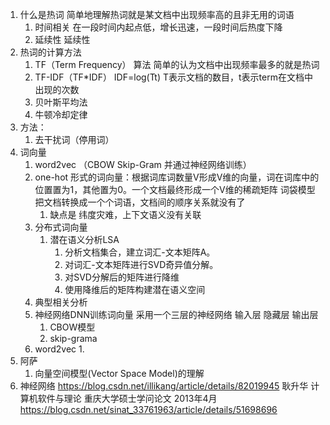 1. 什么是热词 简单地理解热词就是某文档中出现频率高的且非无用的词语
   1. 时间相关 在一段时间内起点低，增长迅速，一段时间后热度下降
   2. 延续性 延续性
2. 热词的计算方法
   1. TF（Term Frequency） 算法 简单的认为文档中出现频率最多的就是热词
   2. TF-IDF（TF*IDF） IDF=log(Tt) T表示文档的数目，t表示term在文档中出现的次数
   3. 贝叶斯平均法
   4. 牛顿冷却定律
3. 方法：
   1. 去干扰词（停用词）
4. 词向量 
   1. word2vec （CBOW Skip-Gram 并通过神经网络训练）
   2. one-hot 形式的词向量：根据词库词数量V形成V维的向量，词在词库中的位置置为1，其他置为0。一个文档最终形成一个V维的稀疏矩阵 词袋模型 把文档转换成一个个词语，文档间的顺序关系就没有了
      1. 缺点是 纬度灾难，上下文语义没有关联
   3. 分布式词向量
      1. 潜在语义分析LSA
         1. 分析文档集合，建立词汇-文本矩阵A。
         2. 对词汇-文本矩阵进行SVD奇异值分解。
         3. 对SVD分解后的矩阵进行降维
         4. 使用降维后的矩阵构建潜在语义空间
   4. 典型相关分析
   5. 神经网络DNN训练词向量 采用一个三层的神经网络 输入层 隐藏层 输出层
      1. CBOW模型
      2. skip-grama
   6. word2vec
      1. 
5. 阿萨
   1. 向量空间模型(Vector Space Model)的理解
6. 神经网络 https://blog.csdn.net/illikang/article/details/82019945
耿升华 计算机软件与理论 重庆大学硕士学问论文 2013年4月 https://blog.csdn.net/sinat_33761963/article/details/51698696